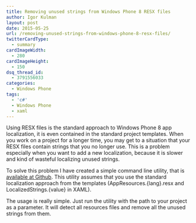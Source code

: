 ```yaml
---
title: Removing unused strings from Windows Phone 8 RESX files
author: Igor Kulman
layout: post
date: 2015-05-25
url: /removing-unused-strings-from-windows-phone-8-resx-files/
twitterCardType:
  - summary
cardImageWidth:
  - 280
cardImageHeight:
  - 150
dsq_thread_id:
  - 3791556033
categories:
  - Windows Phone
tags:
  - 'c#'
  - Windows Phone
  - xaml
---
```

Using RESX files is the standard approach to Windows Phone 8 app localization, it is even contained in the standard project templates. When you work on a project for a longer time, you may get to a situation that your RESX files contain strings that you no longer use. This is a problem especially when you want to add a new localization, because it is slower and kind of wasteful localizing unused strings.

To solve this problem I have created a simple command line utility, that is [available at Github][1]. This utility assumes that you use the standard localization approach from the templates (AppResources.{lang}.resx and LocalizedStrings.{value} in XAML).

<!--more-->

The usage is really simple. Just run the utility with the path to your project as a parameter. It will detect all resources files and remove all the unused strings from them.

 [1]: https://github.com/igorkulman/RemoveUnusedResources